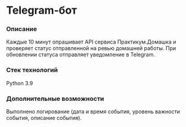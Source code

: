 # Telegram-бот

### Описание 

Каждые 10 минут опрашивает API сервиса Практикум.Домашка и проверяет статус отправленной на ревью домашней работы. При обновлении статуса отправляет уведомление в Telegram.

### Стек технологий

Python 3.9

### Дополнительные возможности

Выполнено логирование (дата и время события, уровень важности события, описание события).
